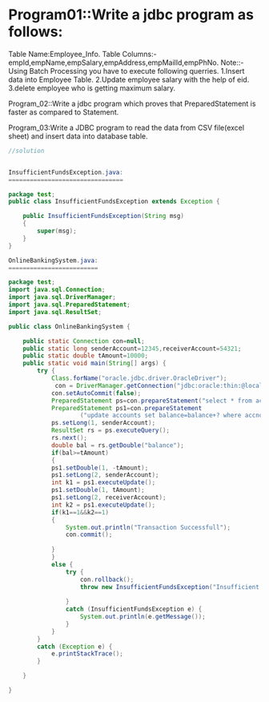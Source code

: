 Program01::Write a jdbc program as follows:
===========
Table Name:Employee_Info.
Table Columns:-empId,empName,empSalary,empAddress,empMailId,empPhNo.
Note::-Using Batch Processing you have to execute following querries.
       1.Insert data into Employee Table.
       2.Update employee salary with the help of eid.
       3.delete employee who is getting maximum salary.  

Program_02::Write a jdbc program which proves that PreparedStatement is faster as compared to Statement. 

Program_03:Write a JDBC program to read the data from CSV file(excel sheet) and insert data into database table. 

```java
//solution 


InsufficientFundsException.java:
================================

package test;
public class InsufficientFundsException extends Exception {

	public InsufficientFundsException(String msg)
	{
		super(msg);
	}
}

OnlineBankingSystem.java:
=========================

package test;
import java.sql.Connection;
import java.sql.DriverManager;
import java.sql.PreparedStatement;
import java.sql.ResultSet;

public class OnlineBankingSystem {

	public static Connection con=null;
	public static long senderAccount=12345,receiverAccount=54321;
	public static double tAmount=10000;
	public static void main(String[] args) {
		try {
			Class.forName("oracle.jdbc.driver.OracleDriver");
			 con = DriverManager.getConnection("jdbc:oracle:thin:@localhost:1521:xe", "system", "oracle");
			con.setAutoCommit(false);
			PreparedStatement ps=con.prepareStatement("select * from accounts where accno=?");
			PreparedStatement ps1=con.prepareStatement
					("update accounts set balance=balance+? where accno=?");
			ps.setLong(1, senderAccount);
			ResultSet rs = ps.executeQuery();
			rs.next();
			double bal = rs.getDouble("balance");
			if(bal>=tAmount)
			{
			ps1.setDouble(1, -tAmount);
			ps1.setLong(2, senderAccount);
			int k1 = ps1.executeUpdate();
			ps1.setDouble(1, tAmount);
			ps1.setLong(2, receiverAccount);
			int k2 = ps1.executeUpdate();
			if(k1==1&&k2==1)
			{
				System.out.println("Transaction Successfull");
				con.commit();
				
			}
			}
			else {
				try {
					con.rollback();
					throw new InsufficientFundsException("Insufficient Fund......");
				
				}
				catch (InsufficientFundsException e) {
					System.out.println(e.getMessage());
				}
			}
		}
		catch (Exception e) {
			e.printStackTrace();
		}

	}

}

```

